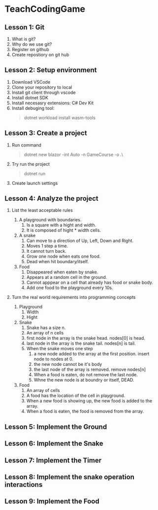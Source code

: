 # TeachCodingGame
## Lesson 1: Git
1. What is git?
2. Why do we use git?
3. Register on github
4. Create repostiory on git hub

## Lesson 2: Setup environment
1. Download VSCode
2. Clone your repository to local
3. Install git client through vscode
4. Install dotnet SDK
5. Install necesasry extensions: C# Dev Kit
6. Install debuging tool:
    > dotnet workload install wasm-tools

## Lesson 3: Create a project
1. Run command
    > dotnet new blazor -int Auto -n GameCourse -o .\
2. Try run the project
    > dotnet run
3. Create launch settings

## Lesson 4: Analyze the project
1. List the least acceptable rules
   1. A playground with boundaries.
      1. Is a square with a hight and width.
      2. It is composed of hight * width cells.
   2. A snake
      1. Can move to a direction of Up, Left, Down and Right.
      2. Moves 1 step a time.
      3. It cannot turn back.
      4. Grow one node when eats one food.
      5. Dead when hit boundary/itself.
   3. Food
      1. Disappeared when eaten by snake.
      2. Appears at a random cell in the ground.
      3. Cannot apppear on a cell that already has food or snake body.
      4. Add one food to the playground every 10s.

3. Turn the real world requirements into programming concepts
   1. Playground
      1. Width
      2. Hight
   2. Snake
      1. Snake has a size n.
      2. An array of n cells
      4. first node in the array is the snake head. nodes[0] is head.
      5. last node in the array is the snake tail. nodes[n] is tail.
      6. When the snake moves one step
         1. a new node added to the array at the first position. insert node to nodes at 0.
         2. the new node cannot be it's body
         3. the last node of the array is removed. remove nodes[n]
         4. When a food is eaten, do not remove the last node.
         5. Whne the new node is at boundry or itself, DEAD.
   3. Food
      1. An array of cells
      2. A food has the location of the cell in playground.
      3. When a new food is showing up, the new food is added to the array.
      4. When a food is eaten, the food is removed from the array.

## Lesson 5: Implement the Ground

## Lesson 6: Implement the Snake

## Lesson 7: Implement the Timer

## Lesson 8: Implement the snake operation interactions

## Lesson 9: Implement the Food
